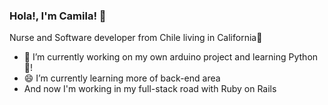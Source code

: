 ### Hola!, I'm Camila! 👋 

Nurse and Software developer from Chile living in California👯

- 🔭 I’m currently working on my own arduino project and learning Python 🐍!
- 😄 I’m currently learning more of back-end area
- And now I'm working in my full-stack road with Ruby on Rails


